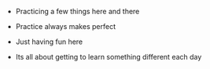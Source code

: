 - Practicing a few things here and there

- Practice always makes perfect 

- Just having fun here

- Its all about getting to learn something different each day 

